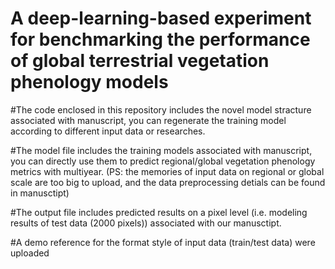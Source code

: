 # A deep-learning-based experiment for benchmarking the performance of global terrestrial vegetation phenology models

#The code enclosed in this repository includes the novel model stracture associated with manuscript, you can regenerate the training model according to different input data or researches.

#The model file includes the training models associated with manuscript, you can directly use them to predict regional/global vegetation phenology metrics with multiyear.
(PS: the memories of input data on regional or global scale are too big to upload, and the data preprocessing detials can be found in manusctipt)

#The output file includes predicted results on a pixel level (i.e. modeling results of test data (2000 pixels)) associated with our manusctipt.

#A demo reference for the format style of input data (train/test data) were uploaded 
